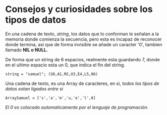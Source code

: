 # Consejos y curiosidades sobre los tipos de datos

En una cadena de texto, *string*, los datos que lo conforman le señalan a la memoria donde comienza la secuencia, pero esta es incapaz de reconocer donde termina, así que de forma invisible se añade un caracter '0', tambien llamado **NIL o NULL.**

De forma que un string de 6 espacios, realmente esta guardando 7, donde en el ultimo espacio esta un 0, que indica el fin del string.

    string = "samuel"; (S0,A1,M2,U3,E4,L5,06)
    
Una cadena de texto, es una Array de caracteres, en si, *todos los tipos de datos estan ligados entre si*

    ArraySamuel = ['s','a','m','u,'e','l',0]

*El 0 es colocado automaticamente por el lenguaje de programación.*
